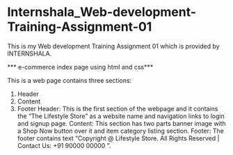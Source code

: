# Internshala_Web-development-Training-Assignment-01

This is my Web development Training Assignment 01 which is provided by INTERNSHALA.

*** e-commerce  index page using html and css*** 

This is a web page contains three sections:
1. Header
2. Content
3. Footer
Header: This is the first section of the webpage and it contains the “The Lifestyle Store” as a website
name and navigation links to login and signup page.
Content: This section has two parts banner image with a Shop Now button over it and item category
listing section.
Footer: The footer contains text “Copyright @ Lifestyle Store. All Rights Reserved | Contact Us: +91
90000 00000 ”.






